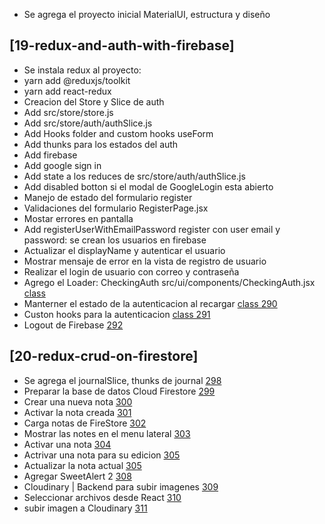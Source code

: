- Se agrega el proyecto inicial MaterialUI, estructura y diseño

## [19-redux-and-auth-with-firebase]
- Se instala redux al proyecto:
- yarn add @reduxjs/toolkit
- yarn add react-redux
- Creacion del Store y Slice de auth
- Add src/store/store.js
- Add src/store/auth/authSlice.js
- Add Hooks folder and custom hooks useForm
- Add thunks para los estados del auth
- Add firebase
- Add google sign in
- Add state a los reduces de src/store/auth/authSlice.js
- Add disabled botton si el modal de GoogleLogin esta abierto
- Manejo de estado del formulario register
- Validaciones del formulario RegisterPage.jsx
- Mostar errores en pantalla
- Add registerUserWithEmailPassword register con user email y password: se crean los usuarios en firebase
- Actualizar el displayName y autenticar el usuario
- Mostrar mensaje de error en la vista de registro de usuario
- Realizar el login de usuario con correo y contraseña
- Agrego el Loader: CheckingAuth src/ui/components/CheckingAuth.jsx [class](https://www.udemy.com/course/react-cero-experto/learn/lecture/32298388#questions)
- Manterner el estado de la autenticacion al recargar [class 290](https://www.udemy.com/course/react-cero-experto/learn/lecture/20428715#questions)
- Custon hooks para la autenticacion [class 291](https://www.udemy.com/course/react-cero-experto/learn/lecture/32298508#questions)
- Logout de Firebase [292](https://www.udemy.com/course/react-cero-experto/learn/lecture/20120432#questions)


 ## [20-redux-crud-on-firestore]
 - Se agrega el journalSlice, thunks de journal [298](https://www.udemy.com/course/react-cero-experto/learn/lecture/32310794#questions)
 - Preparar la base de datos Cloud Firestore [299](https://www.udemy.com/course/react-cero-experto/learn/lecture/32311346#questions)
 - Crear una nueva nota [300](https://www.udemy.com/course/react-cero-experto/learn/lecture/20125334#questions)
 - Activar la nota creada [301](https://www.udemy.com/course/react-cero-experto/learn/lecture/20125338#questions)
 - Carga notas de FireStore [302](https://www.udemy.com/course/react-cero-experto/learn/lecture/20126428#questions)
 - Mostrar las notes en el menu lateral [303](https://www.udemy.com/course/react-cero-experto/learn/lecture/20127394#questions)
 - Activar una nota [304](https://www.udemy.com/course/react-cero-experto/learn/lecture/20128022#questions)
 - Actrivar una nota para su edicion [305](https://www.udemy.com/course/react-cero-experto/learn/lecture/32313914#questions)
 - Actualizar la nota actual [305](https://www.udemy.com/course/react-cero-experto/learn/lecture/20143640#questions)
 - Agregar SweetAlert 2 [308](https://www.udemy.com/course/react-cero-experto/learn/lecture/32313546#questions)
 - Cloudinary | Backend para subir imagenes [309](https://www.udemy.com/course/react-cero-experto/learn/lecture/20145306#questions)
 - Seleccionar archivos desde React [310](https://www.udemy.com/course/react-cero-experto/learn/lecture/32313692#questions)
 - subir imagen a Cloudinary [311](https://www.udemy.com/course/react-cero-experto/learn/lecture/20146350#questions)
